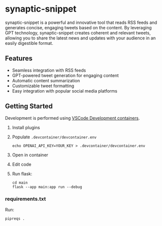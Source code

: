# synaptic-snippet

synaptic-snippet is a powerful and innovative tool that reads RSS feeds and generates concise, engaging tweets based on the content. By leveraging GPT technology, synaptic-snippet creates coherent and relevant tweets, allowing you to share the latest news and updates with your audience in an easily digestible format.

## Features

- Seamless integration with RSS feeds
- GPT-powered tweet generation for engaging content
- Automatic content summarization
- Customizable tweet formatting
- Easy integration with popular social media platforms

## Getting Started

Development is performed using [VSCode Development containers](https://code.visualstudio.com/docs/devcontainers/containers).

1. Install plugins
1. Populate `.devcontainer/devcontainer.env`

    ```
    echo OPENAI_API_KEY=YOUR_KEY > .devcontainer/devcontainer.env

    ```

1. Open in container
1. Edit code
1. Run flask:

    ```
    cd main
    flask --app main:app run --debug
    ```

### requirements.txt

Run:

```
pipreqs .
```